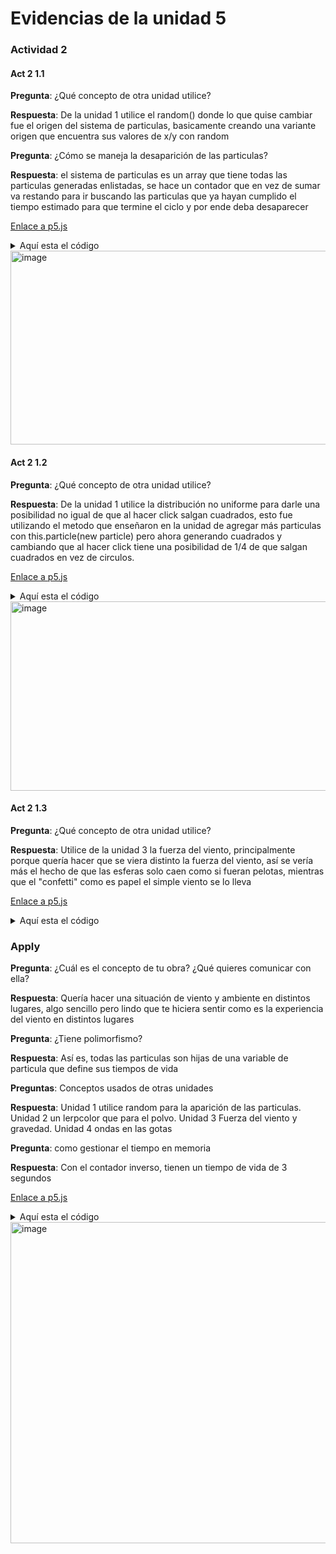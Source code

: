 # Evidencias de la unidad 5

### Actividad 2 

#### Act 2 1.1

__Pregunta__: ¿Qué concepto de otra unidad utilice?

__Respuesta__: De la unidad 1 utilice el random() donde lo que quise cambiar fue el origen del sistema de particulas, basicamente creando una variante origen que encuentra sus valores de x/y con random

__Pregunta__: ¿Cómo se maneja la desaparición de las particulas?

__Respuesta__: el sistema de particulas es un array que tiene todas las particulas generadas enlistadas, se hace un contador que en vez de sumar va restando para ir buscando las particulas que ya hayan cumplido el tiempo estimado para que termine el ciclo y por ende deba desaparecer

[Enlace a p5.js](https://editor.p5js.org/gokuru12/sketches/AvixdWQFr)

<details>
<summary> Aquí esta el código</summary>

  ```javascript
  // The Nature of Code
// Daniel Shiffman
// http://natureofcode.com

let particles = [];
let origin;        // posición de nacimiento de partículas
let lastChange = 0; // último cambio de origen

function setup() {
  createCanvas(640, 240);
  origin = createVector(width/2, 20); // punto inicial
}

function draw() {
  background(255);

  // cada 4 segundos cambiamos el origen
  if (millis() - lastChange > 4000) {
    origin = createVector(random(width), random(height/2)); 
    lastChange = millis();
  }

  // agregar una nueva partícula desde el origen actual
  particles.push(new Particle(origin.x, origin.y));

  // loop al revés para actualizar y borrar partículas muertas
  for (let i = particles.length - 1; i >= 0; i--) {
    let particle = particles[i];
    particle.run();
    if (particle.isDead()) {
      particles.splice(i, 1);
    }
  }
}

// The Nature of Code
// Daniel Shiffman
// http://natureofcode.com

// Simple Particle System

// A simple Particle class

class Particle {
  constructor(x, y) {
    this.position = createVector(x, y);
    this.acceleration = createVector(0, 0);
    this.velocity = createVector(random(-1, 1), random(-1, 0));
    this.lifespan = 255.0;
  }

  run() {
    let gravity = createVector(0, 0.05);
    this.applyForce(gravity);
    this.update();
    this.show();
  }

  applyForce(force) {
    this.acceleration.add(force);
  }

  // Method to update position
  update() {
    this.velocity.add(this.acceleration);
    this.position.add(this.velocity);
    this.lifespan -= 2;
    this.acceleration.mult(0);
  }

  // Method to display
  show() {
    stroke(0, this.lifespan);
    strokeWeight(2);
    fill(127, this.lifespan);
    circle(this.position.x, this.position.y, 8);
  }

  // Is the particle still useful?
  isDead() {
    return (this.lifespan < 0.0);
  }
}

```
</details>

<img width="813" height="310" alt="image" src="https://github.com/user-attachments/assets/44811849-7425-4cf4-8b82-9ca11db89f16" />


#### Act 2 1.2

__Pregunta__: ¿Qué concepto de otra unidad utilice?

__Respuesta__: De la unidad 1 utilice la distribución no uniforme para darle una posibilidad no igual de que al hacer click salgan cuadrados, esto fue utilizando el metodo que enseñaron en la unidad de agregar más particulas con this.particle(new particle) pero ahora generando cuadrados y cambiando que al hacer click tiene una posibilidad de 1/4 de que salgan cuadrados en vez de circulos.

[Enlace a p5.js](https://editor.p5js.org/gokuru12/sketches/6y36N4XvS)

<details>

  <summary> Aquí esta el código </summary>
  
  ```javascript
// Clase base: círculo
class Particle {
  constructor(x, y) {
    this.position = createVector(x, y);
    this.acceleration = createVector(0, 0);
    this.velocity = createVector(random(-1, 1), random(-1, 0));
    this.lifespan = 255.0;
  }

  run() {
    let gravity = createVector(0, 0.05);
    this.applyForce(gravity);
    this.update();
    this.show();
  }

  applyForce(force) {
    this.acceleration.add(force);
  }

  update() {
    this.velocity.add(this.acceleration);
    this.position.add(this.velocity);
    this.lifespan -= 2;
    this.acceleration.mult(0);
  }

  show() {
    stroke(0, this.lifespan);
    strokeWeight(2);
    fill(127, this.lifespan);
    circle(this.position.x, this.position.y, 8);
  }

  isDead() {
    return this.lifespan < 0.0;
  }
}

// Variante: cuadrado
class SquareParticle extends Particle {
  constructor(x, y) {
    super(x, y);
  }

  show() {
    stroke(0, this.lifespan);
    strokeWeight(2);
    fill(200, 50, 50, this.lifespan);
    square(this.position.x - 4, this.position.y - 4, 8); 
  }
}

class Emitter {
  constructor(x, y, type = "circle") {
    this.origin = createVector(x, y);
    this.particles = [];
    this.type = type; // "circle" o "square"
  }

  addParticle() {
    if (this.type === "circle") {
      this.particles.push(new Particle(this.origin.x, this.origin.y));
    } else {
      this.particles.push(new SquareParticle(this.origin.x, this.origin.y));
    }
  }

  run() {
    for (let i = this.particles.length - 1; i >= 0; i--) {
      this.particles[i].run();
      if (this.particles[i].isDead()) {
        this.particles.splice(i, 1);
      }
    }
  }
}

let emitters = [];

function setup() {
  createCanvas(640, 240);
  createP("click para agregar sistemas de partículas (25% cuadrados)");
}

function draw() {
  background(255);
  for (let emitter of emitters) {
    emitter.run();
    emitter.addParticle();
  }
}

function mousePressed() {
  // 25% probabilidad de cuadrados
  let type = random() < 0.25 ? "square" : "circle";
  emitters.push(new Emitter(mouseX, mouseY, type));
}

```
</details>

<img width="799" height="303" alt="image" src="https://github.com/user-attachments/assets/56bdeb39-1d34-465f-9a1b-49910ae45f84" />

#### Act 2 1.3

__Pregunta__: ¿Qué concepto de otra unidad utilice?

__Respuesta__: Utilice de la unidad 3 la fuerza del viento, principalmente porque quería hacer que se viera distinto la fuerza del viento, así se vería más el hecho de que las esferas solo caen como si fueran pelotas, mientras que el "confetti" como es papel el simple viento se lo lleva

[Enlace a p5.js](https://editor.p5js.org/gokuru12/sketches/7-7q35jXB)

<details>

<summary> Aquí esta el código</summary>

```javascript

class Emitter {
  constructor(x, y) {
    this.origin = createVector(x, y);
    this.particles = [];
  }

  addParticle() {
    let r = random(1);
    if (r < 0.5) {
      this.particles.push(new Particle(this.origin.x, this.origin.y));
    } else {
      this.particles.push(new Confetti(this.origin.x, this.origin.y));
    }
  }

  run() {
    for (let i = this.particles.length - 1; i >= 0; i--) {
      let p = this.particles[i];
      p.run();
      if (p.isDead()) {
        this.particles.splice(i, 1);
      }
    }
  }
}


```

  
</details>

### Apply 

__Pregunta__: ¿Cuál es el concepto de tu obra? ¿Qué quieres comunicar con ella?

__Respuesta__: Quería hacer una situación de viento y ambiente en distintos lugares, algo sencillo pero lindo que te hiciera sentir como es la experiencia del viento en distintos lugares

__Pregunta__: ¿Tiene polimorfismo?

__Respuesta__: Así es, todas las particulas son hijas de una variable de particula que define sus tiempos de vida

__Preguntas__: Conceptos usados de otras unidades

__Respuesta__: Unidad 1 utilice random para la aparición de las particulas. Unidad 2 un lerpcolor que para el polvo. Unidad 3 Fuerza del viento y gravedad. Unidad 4 ondas en las gotas

__Pregunta__: como gestionar el tiempo en memoria

__Respuesta__: Con el contador inverso, tienen un tiempo de vida de 3 segundos

[Enlace a p5.js](https://editor.p5js.org/gokuru12/sketches/G0APTts2G)

<details>

<summary> Aquí esta el código </summary>


```javascript

let environments;
let currentEnv;

let particles = [];
let windStrength = 0;

function setup() {
  createCanvas(600, 400);

  // Definimos los entornos y colores
  environments = {
    forest: {
      name: "Bosque",
      bg: color(144, 238, 144),
      base: color(34, 139, 34)
    },
    desert: {
      name: "Desierto",
      bg: color(255, 228, 181),
      base: color(210, 180, 140)
    },
    ocean: {
      name: "Mar",
      bg: color(0, 105, 148),
      base: color(25, 25, 112)
    }
  };

  currentEnv = environments.forest; // Comenzamos en bosque
}

function draw() {
  background(currentEnv.bg);

  // viento depende del mouse
  windStrength = map(mouseY, height, 0, 0, 1);
  windStrength = constrain(windStrength, 0, 1);

  // agregar partículas cada pocos frames
  if (frameCount % 5 === 0) {
    particles.push(new Dust());

    // 🌟 más waves y en cualquier lugar de la pantalla
    particles.push(new Wave(random(width), random(height)));
    particles.push(new Wave(random(width), random(height)));

    if (windStrength > 0.75) {
      particles.push(new Raindrop());
    }
  }

  // ejecutar partículas
  for (let i = particles.length - 1; i >= 0; i--) {
    let p = particles[i];
    p.run(currentEnv);
    if (p.isDead()) {
      particles.splice(i, 1);
    }
  }

  // texto con info
  noStroke();
  fill(0);
  textSize(14);
  text(`Lugar: ${currentEnv.name}`, 10, 20);
  text(`Viento: ${(windStrength * 100).toFixed(0)}%`, 10, 40);
}

function keyPressed() {
  if (key === "1") currentEnv = environments.forest;
  if (key === "2") currentEnv = environments.desert;
  if (key === "3") currentEnv = environments.ocean;
}

class Wave extends Particle {
  constructor(x, y) {
    super(x, y);
    this.size = random(20, 40);
    this.speed = random(0.02, 0.05);
    this.offset = random(TWO_PI);
    this.alpha = 255; // 🌟 transparencia
  }

  run(env) {
    // afectadas mucho por el viento
    let wind = createVector(windStrength * 0.5, 0);
    this.applyForce(wind);

    this.update();
    this.show(env);

    // 🌟 desvanecimiento gradual
    this.alpha -= 2;
    this.lifespan = this.alpha;
  }

  show(env) {
    noFill();
    stroke(255, this.alpha); // blanco con transparencia
    strokeWeight(2);

    let waveY = this.position.y + sin(frameCount * this.speed + this.offset) * 10;
    ellipse(this.position.x, waveY, this.size, this.size / 2);
  }
}

class Raindrop extends Particle {
  constructor() {
    super(random(width), 0); // Aparece desde arriba
    this.size = 6;
  }

  run(env) {
    let gravity = createVector(0, 0.2);
    this.applyForce(gravity);

    // viento también las afecta
    let wind = createVector(windStrength * 0.3, 0);
    this.applyForce(wind);

    this.update();
    this.show(env);

    // cuando toca el suelo, genera onda
    if (this.position.y >= height - 2) {
      this.splash();
      this.lifespan = 0; // muere tras el impacto
    }
  }

  show(env) {
    noStroke();
    fill(0, 0, 255, 180);
    ellipse(this.position.x, this.position.y, this.size, this.size * 2);
  }

  splash() {
    noFill();
    stroke(0, 0, 255, 150);
    // 🌟 onda más grande que antes
    ellipse(this.position.x, height - 2, 20, 8);
  }
}

class Particle {
  constructor(x, y) {
    this.position = createVector(x, y);
    this.velocity = createVector(0, 0);
    this.acceleration = createVector(0, 0);
    this.lifespan = 180; // 3s a 60 fps
  }

  applyForce(force) {
    this.acceleration.add(force);
  }

  update() {
    this.velocity.add(this.acceleration);
    this.position.add(this.velocity);
    this.acceleration.mult(0);
    this.lifespan--;
  }

  isDead() {
    return this.lifespan <= 0;
  }
}

class Dust extends Particle {
  constructor() {
    super(random(width), 0); // Aparece en el techo (y=0)
    this.size = 4;
  }

  run(env) {
    // viento suave (menos afectado que otras partículas)
    let wind = createVector(windStrength * 0.2, 0);
    this.applyForce(wind);

    // 🌟 gravedad añadida para que caiga
    let gravity = createVector(0, 0.05);
    this.applyForce(gravity);

    this.update();
    this.show(env);
  }

  show(env) {
    let darker = lerpColor(env.base, color(0), 0.5);
    let c = lerpColor(darker, env.base, random(0.3, 0.7));
    noStroke();
    fill(c);
    square(this.position.x, this.position.y, this.size);
  }
}



```

  
</details>

<img width="753" height="514" alt="image" src="https://github.com/user-attachments/assets/ee4882c5-e99b-439b-985c-b401df5e4051" />
